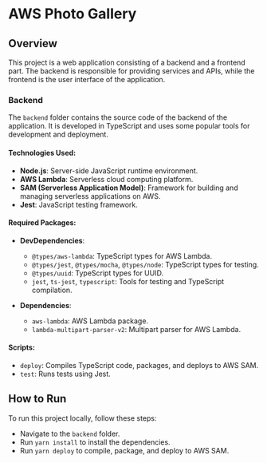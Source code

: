 # AWS Photo Gallery

## Overview

This project is a web application consisting of a backend and a frontend part. The backend is responsible for providing services and APIs, while the frontend is the user interface of the application.

### Backend

The `backend` folder contains the source code of the backend of the application. It is developed in TypeScript and uses some popular tools for development and deployment.

#### Technologies Used:

- **Node.js**: Server-side JavaScript runtime environment.
- **AWS Lambda**: Serverless cloud computing platform.
- **SAM (Serverless Application Model)**: Framework for building and managing serverless applications on AWS.
- **Jest**: JavaScript testing framework.

#### Required Packages:

- **DevDependencies**:
  - `@types/aws-lambda`: TypeScript types for AWS Lambda.
  - `@types/jest`, `@types/mocha`, `@types/node`: TypeScript types for testing.
  - `@types/uuid`: TypeScript types for UUID.
  - `jest`, `ts-jest`, `typescript`: Tools for testing and TypeScript compilation.

- **Dependencies**:
  - `aws-lambda`: AWS Lambda package.
  - `lambda-multipart-parser-v2`: Multipart parser for AWS Lambda.

#### Scripts:

- `deploy`: Compiles TypeScript code, packages, and deploys to AWS SAM.
- `test`: Runs tests using Jest.

## How to Run

To run this project locally, follow these steps:

- Navigate to the `backend` folder.
- Run `yarn install` to install the dependencies.
- Run `yarn deploy` to compile, package, and deploy to AWS SAM.
